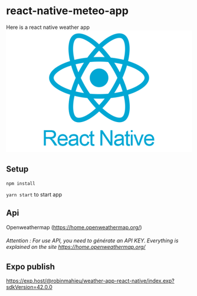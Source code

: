 # react-native-meteo-app
Here is a react native weather app
<br/>
![Test Image 1](1631026680-logo-react-native.png)

## Setup
```npm install```

```yarn start``` to start app

## Api
Openweathermap
(https://home.openweathermap.org/)

###### Attention : For use API, you need to générate an API KEY. Everything is explained on the site https://home.openweathermap.org/

## Expo publish
https://exp.host/@robinmahieu/weather-app-react-native/index.exp?sdkVersion=42.0.0

